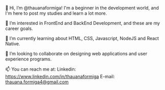   👋 Hi, I’m @thauanaformiga! 
  I'm a beginner in the development world, and I'm here to post my studies and learn a lot more. 

  👀 I’m interested in FrontEnd and BackEnd Development, and these are my career goals. 

  🌱 I’m currently learning about HTML, CSS, Javascript, NodeJS and React Native. 

  💞️ I’m looking to collaborate on designing web applications and user experience programs. 

  📫 You can reach me at: 
  Linkedin: https://www.linkedin.com/in/thauanaformiga
  E-mail: thauana.formiga4@gmail.com
